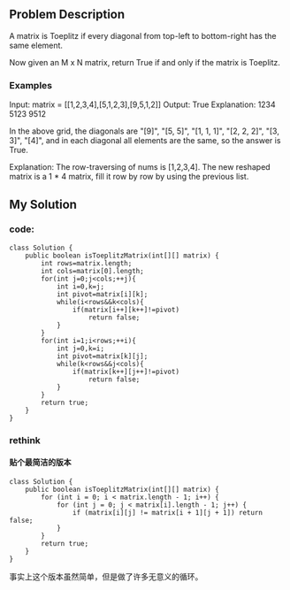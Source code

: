 ## Problem Description
A matrix is Toeplitz if every diagonal from top-left to bottom-right has the same element.

Now given an M x N matrix, return True if and only if the matrix is Toeplitz.

### Examples

Input: matrix = [[1,2,3,4],[5,1,2,3],[9,5,1,2]]
Output: True
Explanation:
1234
5123
9512

In the above grid, the diagonals are "[9]", "[5, 5]", "[1, 1, 1]", "[2, 2, 2]", "[3, 3]", "[4]", and in each diagonal all elements are the same, so the answer is True.

Explanation:
The row-traversing of nums is [1,2,3,4]. The new reshaped matrix is a 1 * 4 matrix, fill it row by row by using the previous list.

## My Solution
### code:
    class Solution {
        public boolean isToeplitzMatrix(int[][] matrix) {
            int rows=matrix.length;
            int cols=matrix[0].length;
            for(int j=0;j<cols;++j){
                int i=0,k=j;
                int pivot=matrix[i][k];
                while(i<rows&&k<cols){
                    if(matrix[i++][k++]!=pivot)
                        return false;
                }
            }
            for(int i=1;i<rows;++i){
                int j=0,k=i;
                int pivot=matrix[k][j];
                while(k<rows&&j<cols){
                    if(matrix[k++][j++]!=pivot)
                        return false;
                }
            }
            return true;
        }
    }
### rethink
#### 贴个最简洁的版本
    class Solution {
        public boolean isToeplitzMatrix(int[][] matrix) {
            for (int i = 0; i < matrix.length - 1; i++) {
                for (int j = 0; j < matrix[i].length - 1; j++) {
                    if (matrix[i][j] != matrix[i + 1][j + 1]) return false;
                }
            }
            return true;
        }
    }
事实上这个版本虽然简单，但是做了许多无意义的循环。